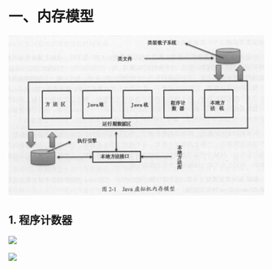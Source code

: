 # 一、内存模型

![](pic\20190825151312.png)

## 1. 程序计数器

![](D:\Java\github\JVM\pic\20190825151957.png)

![](D:\Java\github\JVM\pic\20190825152037.png)


